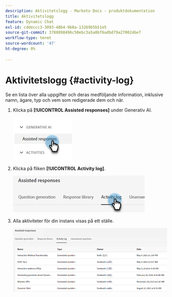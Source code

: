 ```yaml
---
description: Aktivitetslogg - Marketo Docs - produktdokumentation
title: Aktivitetslogg
feature: Dynamic Chat
exl-id: cddeccc3-3093-48b4-9b8a-13269b5b51e5
source-git-commit: 3788898496c50ebc3a5a8bf6adbd79a270024be7
workflow-type: tm+mt
source-wordcount: '47'
ht-degree: 0%

---
```


# Aktivitetslogg {#activity-log}

Se en lista över alla uppgifter och deras medföljande information, inklusive namn, ägare, typ och vem som redigerade dem och när.

1. Klicka på **[!UICONTROL Assisted responses]** under Generativ AI.

   ![](assets/activity-log-1.png)

1. Klicka på fliken **[!UICONTROL Activity log]**.

   ![](assets/activity-log-2.png)

1. Alla aktiviteter för din instans visas på ett ställe.

   ![](assets/activity-log-3.png)
